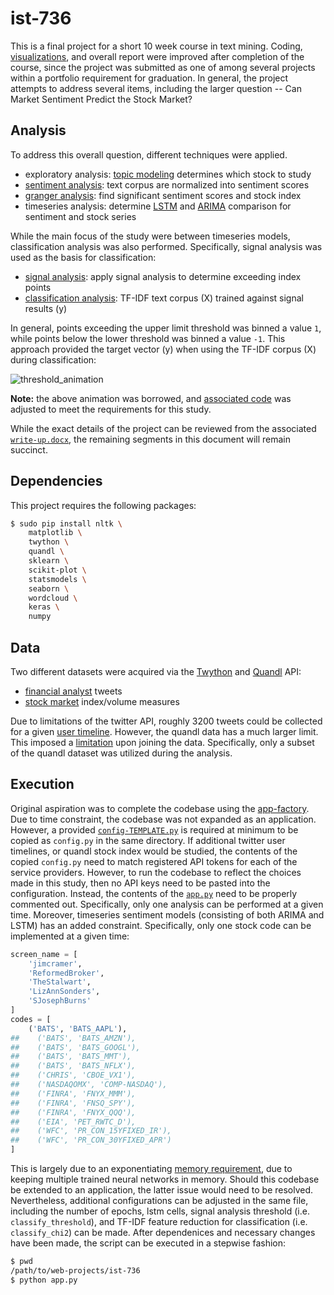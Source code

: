 # ist-736

This is a final project for a short 10 week course in text mining. Coding, [visualizations](https://github.com/jeff1evesque/ist-736/tree/master/viz), and overall report were improved after completion of the course, since the project was submitted as one of among several projects within a portfolio requirement for graduation. In general, the project attempts to address several items, including the larger question -- Can Market Sentiment Predict the Stock Market?

## Analysis

To address this overall question, different techniques were applied.

- exploratory analysis: [topic modeling](https://github.com/jeff1evesque/ist-736/blob/master/brain/algorithm/topic_model.py) determines which stock to study
- [sentiment analysis](https://github.com/jeff1evesque/ist-736/blob/master/brain/exploratory/sentiment.py): text corpus are normalized into sentiment scores
- [granger analysis](https://github.com/jeff1evesque/ist-736/blob/master/brain/algorithm/granger.py): find significant sentiment scores and stock index
- timeseries analysis: determine [LSTM](https://github.com/jeff1evesque/ist-736/blob/master/brain/algorithm/lstm.py) and [ARIMA](https://github.com/jeff1evesque/ist-736/blob/master/brain/algorithm/arima.py) comparison for sentiment and stock series

While the main focus of the study were between timeseries models, classification analysis was also performed. Specifically, signal analysis was used as the basis for classification:

- [signal analysis](https://github.com/jeff1evesque/ist-736/blob/master/brain/algorithm/peak_detection.py): apply signal analysis to determine exceeding index points
- [classification analysis](https://github.com/jeff1evesque/ist-736/blob/master/brain/algorithm/text_classifier.py): TF-IDF text corpus (X) trained against signal results (y)

In general, points exceeding the upper limit threshold was binned a value `1`, while points below the lower threshold was binned a value `-1`. This approach provided the target vector (y) when using the TF-IDF corpus (X) during classification:

![threshold_animation](https://user-images.githubusercontent.com/2907085/65475387-66335900-de4d-11e9-992e-3d658d11c3f4.gif)

**Note:** the above animation was borrowed, and [associated code](https://stackoverflow.com/a/56451135) was adjusted to meet the requirements for this study.

While the exact details of the project can be reviewed from the associated [`write-up.docx`](https://github.com/jeff1evesque/ist-736/blob/master/write-up.docx), the remaining segments in this document will remain succinct.

## Dependencies

This project requires the following packages:

```bash
$ sudo pip install nltk \
    matplotlib \
    twython \
    quandl \
    sklearn \
    scikit-plot \
    statsmodels \
    seaborn \
    wordcloud \
    keras \
    numpy
```

## Data

Two different datasets were acquired via the [Twython](https://twython.readthedocs.io/en/latest/) and [Quandl](https://docs.quandl.com/) API:

- [financial analyst](https://github.com/jeff1evesque/ist-736/tree/master/data/twitter) tweets
- [stock market](https://github.com/jeff1evesque/ist-736/tree/master/data/quandl) index/volume measures

Due to limitations of the twitter API, roughly 3200 tweets could be collected for a given [user timeline](https://developer.twitter.com/en/docs/tweets/timelines/api-reference/get-statuses-user_timeline). However, the quandl data has a much larger limit. This imposed a [limitation](https://github.com/jeff1evesque/ist-736/blob/master/app/join_data.py) upon joining the data. Specifically, only a subset of the quandl dataset was utilized during the analysis.

## Execution

Original aspiration was to complete the codebase using the [app-factory](https://flask.palletsprojects.com/en/1.1.x/patterns/appfactories/). Due to time constraint, the codebase was not expanded as an application. However, a provided [`config-TEMPLATE.py`](https://github.com/jeff1evesque/ist-736/blob/master/config-TEMPLATE.py) is required at minimum to be copied as `config.py` in the same directory. If additional twitter user timelines, or quandl stock index would be studied, the contents of the copied `config.py` need to match registered API tokens for each of the service providers. However, to run the codebase to reflect the choices made in this study, then no API keys need to be pasted into the configuration. Instead, the contents of the [`app.py`](https://github.com/jeff1evesque/ist-736/blob/master/app.py) need to be properly commented out. Specifically, only one analysis can be performed at a given time. Moreover, timeseries sentiment models (consisting of both ARIMA and LSTM) has an added constraint. Specifically, only one stock code can be implemented at a given time:

```python
screen_name = [
    'jimcramer',
    'ReformedBroker',
    'TheStalwart',
    'LizAnnSonders',
    'SJosephBurns'
]
codes = [
    ('BATS', 'BATS_AAPL'),
##    ('BATS', 'BATS_AMZN'),
##    ('BATS', 'BATS_GOOGL'),
##    ('BATS', 'BATS_MMT'),
##    ('BATS', 'BATS_NFLX'),
##    ('CHRIS', 'CBOE_VX1'),
##    ('NASDAQOMX', 'COMP-NASDAQ'),
##    ('FINRA', 'FNYX_MMM'),
##    ('FINRA', 'FNSQ_SPY'),
##    ('FINRA', 'FNYX_QQQ'),
##    ('EIA', 'PET_RWTC_D'),
##    ('WFC', 'PR_CON_15YFIXED_IR'),
##    ('WFC', 'PR_CON_30YFIXED_APR')
]
```

This is largely due to an exponentiating [memory requirement](https://github.com/jeff1evesque/ist-736/issues/125), due to keeping multiple trained neural networks in memory. Should this codebase be extended to an application, the latter issue would need to be resolved. Nevertheless, additional configurations can be adjusted in the same file, including the number of epochs, lstm cells, signal analysis threshold (i.e. `classify_threshold`), and TF-IDF feature reduction for classification (i.e. `classify_chi2`) can be made. After dependenices and necessary changes have been made, the script can be executed in a stepwise fashion:

```bash
$ pwd
/path/to/web-projects/ist-736
$ python app.py
```
